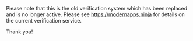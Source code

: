 Please note that this is the old verification system which has been replaced and is no longer active. Please see https://modernapps.ninja for details on the current verification service. 

Thank you!

